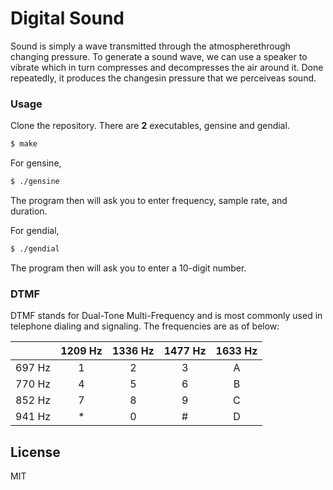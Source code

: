 # Digital Sound

Sound is simply a wave transmitted through the atmospherethrough changing pressure. To generate a sound wave, we can use a speaker to vibrate which in turn compresses and decompresses the air around it.  Done repeatedly, it produces the changesin pressure that we perceiveas sound. 


### Usage

Clone the repository. There are **2** executables, gensine and gendial. 

```sh
$ make
```

For gensine,

```sh
$ ./gensine
```

The program then will ask you to enter frequency, sample rate, and duration.

For gendial, 

```sh
$ ./gendial
```

The program then will ask you to enter a 10-digit number.


### DTMF

DTMF stands for Dual-Tone Multi-Frequency and is most commonly used in telephone dialing and signaling. The frequencies are as of below:

|        | 1209 Hz | 1336 Hz | 1477 Hz | 1633 Hz |
| ------ | :-----: | :-----: | :-----: | :-----: |
| 697 Hz |    1    |    2    |    3    |    A    |
| 770 Hz |    4    |    5    |    6    |    B    |
| 852 Hz |    7    |    8    |    9    |    C    |
| 941 Hz |    *    |    0    |    #    |    D    |


License
----

MIT
